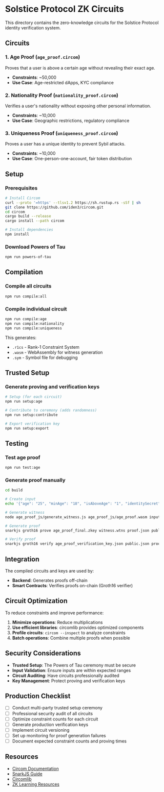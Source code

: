# Solstice Protocol ZK Circuits

This directory contains the zero-knowledge circuits for the Solstice Protocol identity verification system.

## Circuits

### 1. Age Proof (`age_proof.circom`)
Proves that a user is above a certain age without revealing their exact age.
- **Constraints**: ~50,000
- **Use Case**: Age-restricted dApps, KYC compliance

### 2. Nationality Proof (`nationality_proof.circom`)
Verifies a user's nationality without exposing other personal information.
- **Constraints**: ~10,000
- **Use Case**: Geographic restrictions, regulatory compliance

### 3. Uniqueness Proof (`uniqueness_proof.circom`)
Proves a user has a unique identity to prevent Sybil attacks.
- **Constraints**: ~10,000
- **Use Case**: One-person-one-account, fair token distribution

## Setup

### Prerequisites
```bash
# Install Circom
curl --proto '=https' --tlsv1.2 https://sh.rustup.rs -sSf | sh
git clone https://github.com/iden3/circom.git
cd circom
cargo build --release
cargo install --path circom

# Install dependencies
npm install
```

### Download Powers of Tau
```bash
npm run powers-of-tau
```

## Compilation

### Compile all circuits
```bash
npm run compile:all
```

### Compile individual circuit
```bash
npm run compile:age
npm run compile:nationality
npm run compile:uniqueness
```

This generates:
- `.r1cs` - Rank-1 Constraint System
- `.wasm` - WebAssembly for witness generation
- `.sym` - Symbol file for debugging

## Trusted Setup

### Generate proving and verification keys
```bash
# Setup (for each circuit)
npm run setup:age

# Contribute to ceremony (adds randomness)
npm run setup:contribute

# Export verification key
npm run setup:export
```

## Testing

### Test age proof
```bash
npm run test:age
```

### Generate proof manually
```bash
cd build

# Create input
echo '{"age": "25", "minAge": "18", "isAboveAge": "1", "identitySecret": "12345", "commitmentHash": "0"}' > input.json

# Generate witness
node age_proof_js/generate_witness.js age_proof_js/age_proof.wasm input.json witness.wtns

# Generate proof
snarkjs groth16 prove age_proof_final.zkey witness.wtns proof.json public.json

# Verify proof
snarkjs groth16 verify age_proof_verification_key.json public.json proof.json
```

## Integration

The compiled circuits and keys are used by:
- **Backend**: Generates proofs off-chain
- **Smart Contracts**: Verifies proofs on-chain (Groth16 verifier)

## Circuit Optimization

To reduce constraints and improve performance:

1. **Minimize operations**: Reduce multiplications
2. **Use efficient libraries**: circomlib provides optimized components
3. **Profile circuits**: `circom --inspect` to analyze constraints
4. **Batch operations**: Combine multiple proofs when possible

## Security Considerations

- **Trusted Setup**: The Powers of Tau ceremony must be secure
- **Input Validation**: Ensure inputs are within expected ranges
- **Circuit Auditing**: Have circuits professionally audited
- **Key Management**: Protect proving and verification keys

## Production Checklist

- [ ] Conduct multi-party trusted setup ceremony
- [ ] Professional security audit of all circuits
- [ ] Optimize constraint counts for each circuit
- [ ] Generate production verification keys
- [ ] Implement circuit versioning
- [ ] Set up monitoring for proof generation failures
- [ ] Document expected constraint counts and proving times

## Resources

- [Circom Documentation](https://docs.circom.io/)
- [SnarkJS Guide](https://github.com/iden3/snarkjs)
- [Circomlib](https://github.com/iden3/circomlib)
- [ZK Learning Resources](https://zkp.science/)

